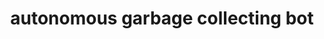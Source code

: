 ---
layout: page
title: autonomous garbage collecting bot
description: Creating an autonomous garbage collecting bot using Yolo for object detection and a custom gripper using ROS
img: assets/img/proj/itsp.jpg
importance: 6
category: other
---